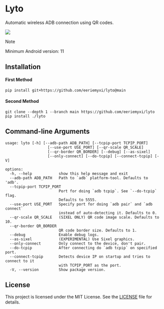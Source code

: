# Lyto
Automatic wireless ADB connection using QR codes.

![](https://i.imgur.com/CWVahuZ.png)

> [!NOTE]
> Minimum Android version: 11

## Installation
#### First Method
```
pip install git+https://github.com/eeriemyxi/lyto@main
```

#### Second Method
```
git clone --depth 1 --branch main https://github.com/eeriemyxi/lyto
pip install ./lyto
```

## Command-line Arguments
```
usage: lyto [-h] [--adb-path ADB_PATH] [--tcpip-port TCPIP_PORT]
                   [--use-port USE_PORT] [--qr-scale QR_SCALE]
                   [--qr-border QR_BORDER] [--debug] [--as-sixel]
                   [--only-connect] [--do-tcpip] [--connect-tcpip] [-V]

options:
  -h, --help            show this help message and exit
  --adb-path ADB_PATH   Path to `adb` platform-tool. Defaults to 'adb'.
  --tcpip-port TCPIP_PORT
                        Port for doing `adb tcpip`. See `--do-tcpip` flag.
                        Defaults to 5555.
  --use-port USE_PORT   Specify port for doing `adb pair` and `adb connect`
                        instead of auto-detecting it. Defaults to 0.
  --qr-scale QR_SCALE   (SIXEL ONLY) QR code image scale. Defaults to 10.
  --qr-border QR_BORDER
                        QR code border size. Defaults to 1.
  --debug               Enable debug logs.
  --as-sixel            (EXPERIMENTAL) Use Sixel graphics.
  --only-connect        Only connect to the device, don't pair.
  --do-tcpip            After connecting do `adb tcpip` on specified port.
  --connect-tcpip       Detects device IP on startup and tries to connect to it
                        with TCPIP_PORT as the port.
  -V, --version         Show package version.
```

## License
This project is licensed under the MIT License. See the [LICENSE](LICENSE) file for details.
